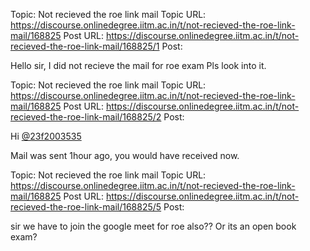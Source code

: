 Topic: Not recieved the roe link mail
Topic URL: https://discourse.onlinedegree.iitm.ac.in/t/not-recieved-the-roe-link-mail/168825
Post URL: https://discourse.onlinedegree.iitm.ac.in/t/not-recieved-the-roe-link-mail/168825/1
Post: <p>Hello sir, I did not recieve the mail for roe exam Pls look into it.</p>

Topic: Not recieved the roe link mail
Topic URL: https://discourse.onlinedegree.iitm.ac.in/t/not-recieved-the-roe-link-mail/168825
Post URL: https://discourse.onlinedegree.iitm.ac.in/t/not-recieved-the-roe-link-mail/168825/2
Post: <p>Hi <a class="mention" href="/u/23f2003535">@23f2003535</a></p>
<p>Mail was sent 1hour ago, you would have received now.</p>

Topic: Not recieved the roe link mail
Topic URL: https://discourse.onlinedegree.iitm.ac.in/t/not-recieved-the-roe-link-mail/168825
Post URL: https://discourse.onlinedegree.iitm.ac.in/t/not-recieved-the-roe-link-mail/168825/5
Post: <p>sir we have to join the google meet for roe also?? Or its an open book exam?</p>
